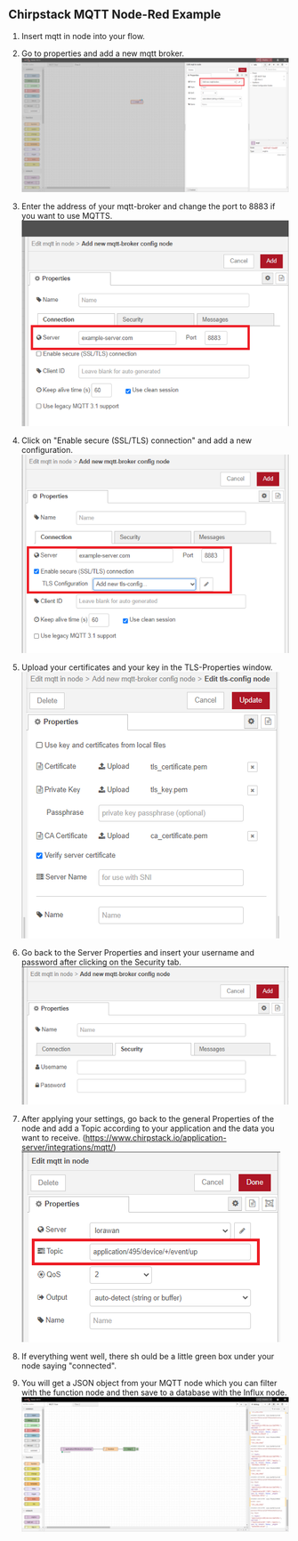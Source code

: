 ## Chirpstack MQTT Node-Red Example ##

1. Insert mqtt in node into your flow. 

2. Go to properties and add a new mqtt broker.  
  ![pic01](https://github.com/hschoofs/chirpstack_integrations/blob/main/example_code/mqtt_node_red/pictures/pic_01.png "pic01")

3. Enter the address of your mqtt-broker and change the port to 8883 if you want to use MQTTS.   
 ![pic02](https://github.com/hschoofs/chirpstack_integrations/blob/main/example_code/mqtt_node_red/pictures/pic_02.png "pic02")

4. Click on "Enable secure (SSL/TLS) connection" and add a new configuration.  
 ![pic03](https://github.com/hschoofs/chirpstack_integrations/blob/main/example_code/mqtt_node_red/pictures/pic_03.png "pic03")

5. Upload your certificates and your key in the TLS-Properties window.  
 ![pic04](https://github.com/hschoofs/chirpstack_integrations/blob/main/example_code/mqtt_node_red/pictures/pic_04.png "pic04")

6. Go back to the Server Properties and insert your username and password after clicking on the Security tab.  
 ![pic05](https://github.com/hschoofs/chirpstack_integrations/blob/main/example_code/mqtt_node_red/pictures/pic_05.png "pic05")

7. After applying your settings, go back to the general Properties of the node and add a Topic according to your application and the data you want to receive.   (https://www.chirpstack.io/application-server/integrations/mqtt/)  
  ![pic06](https://github.com/hschoofs/chirpstack_integrations/blob/main/example_code/mqtt_node_red/pictures/pic_06.png "pic06")

8. If everything went well, there sh ould be a little green box under your node saying "connected". 

9. You will get a JSON object from your MQTT node which you can filter with the function node and then save to a database with the Influx node.  
  ![pic07](https://github.com/hschoofs/chirpstack_integrations/blob/main/example_code/mqtt_node_red/pictures/pic_07.png "pic07")
